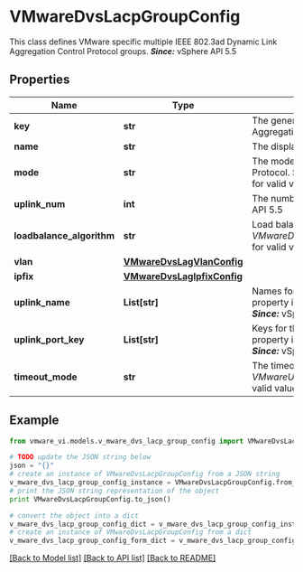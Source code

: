 # VMwareDvsLacpGroupConfig

This class defines VMware specific multiple IEEE 802.3ad Dynamic Link Aggregation Control Protocol groups.  ***Since:*** vSphere API 5.5 

## Properties
Name | Type | Description | Notes
------------ | ------------- | ------------- | -------------
**key** | **str** | The generated key as the identifier for the Link Aggregation group.  ***Since:*** vSphere API 5.5  | [optional] 
**name** | **str** | The display name.  ***Since:*** vSphere API 5.5  | [optional] 
**mode** | **str** | The mode of Link Aggregation Control Protocol.  See *VMwareUplinkLacpMode_enum* for valid values.  ***Since:*** vSphere API 5.5  | [optional] 
**uplink_num** | **int** | The number of uplink ports.  ***Since:*** vSphere API 5.5  | [optional] 
**loadbalance_algorithm** | **str** | Load balance policy.  See *VMwareDvsLacpLoadBalanceAlgorithm_enum* for valid values.  ***Since:*** vSphere API 5.5  | [optional] 
**vlan** | [**VMwareDvsLagVlanConfig**](VMwareDvsLagVlanConfig.md) |  | [optional] 
**ipfix** | [**VMwareDvsLagIpfixConfig**](VMwareDvsLagIpfixConfig.md) |  | [optional] 
**uplink_name** | **List[str]** | Names for the Uplink Ports in the group.  This property is ignored in an update operation.  ***Since:*** vSphere API 5.5  | [optional] 
**uplink_port_key** | **List[str]** | Keys for the Uplink Ports in the group.  This property is ignored in an update operation.  ***Since:*** vSphere API 5.5  | [optional] 
**timeout_mode** | **str** | The timeout mode of LACP group.  See *VMwareUplinkLacpTimeoutMode_enum* for valid values.  ***Since:*** vSphere API 7.0.2.0  | [optional] 

## Example

```python
from vmware_vi.models.v_mware_dvs_lacp_group_config import VMwareDvsLacpGroupConfig

# TODO update the JSON string below
json = "{}"
# create an instance of VMwareDvsLacpGroupConfig from a JSON string
v_mware_dvs_lacp_group_config_instance = VMwareDvsLacpGroupConfig.from_json(json)
# print the JSON string representation of the object
print VMwareDvsLacpGroupConfig.to_json()

# convert the object into a dict
v_mware_dvs_lacp_group_config_dict = v_mware_dvs_lacp_group_config_instance.to_dict()
# create an instance of VMwareDvsLacpGroupConfig from a dict
v_mware_dvs_lacp_group_config_form_dict = v_mware_dvs_lacp_group_config.from_dict(v_mware_dvs_lacp_group_config_dict)
```
[[Back to Model list]](../README.md#documentation-for-models) [[Back to API list]](../README.md#documentation-for-api-endpoints) [[Back to README]](../README.md)


